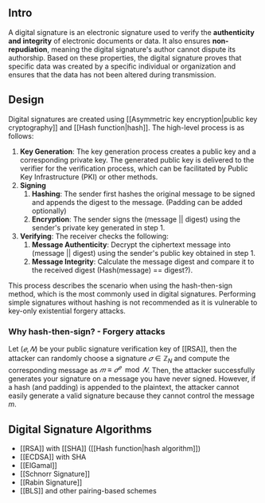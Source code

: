 ## Intro
A digital signature is an electronic signature used to verify the **authenticity and integrity** of electronic documents or data. It also ensures **non-repudiation**, meaning the digital signature's author cannot dispute its authorship. Based on these properties, the digital signature proves that specific data was created by a specific individual or organization and ensures that the data has not been altered during transmission.

## Design
Digital signatures are created using [[Asymmetric key encryption|public key cryptography]] and [[Hash function|hash]]. The high-level process is as follows:
1. **Key Generation**: The key generation process creates a public key and a corresponding private key. The generated public key is delivered to the verifier for the verification process, which can be facilitated by Public Key Infrastructure (PKI) or other methods.
2. **Signing**
    1. **Hashing**: The sender first hashes the original message to be signed and appends the digest to the message. (Padding can be added optionally)
    2. **Encryption**: The sender signs the (message || digest) using the sender's private key generated in step 1.
3. **Verifying**: The receiver checks the following:
    1. **Message Authenticity**: Decrypt the ciphertext message into (message || digest) using the sender's public key obtained in step 1.
    2. **Message Integrity**: Calculate the message digest and compare it to the received digest (Hash(message) == digest?).

This process describes the scenario when using the hash-then-sign method, which is the most commonly used in digital signatures. Performing simple signatures without hashing is not recommended as it is vulnerable to key-only existential forgery attacks.

### Why hash-then-sign? - Forgery attacks
Let $(𝑒,𝑁)$ be your public signature verification key of [[RSA]], then the attacker can randomly choose a signature $𝜎 \in \mathbb{Z}_N$ and compute the corresponding message as $𝑚 \equiv 𝜎^𝑒 \mod 𝑁$. Then, the attacker successfully generates your signature on a message you have never signed. However, if a hash (and padding) is appended to the plaintext, the attacker cannot easily generate a valid signature because they cannot control the message $m$.

## Digital Signature Algorithms
- [[RSA]] with [[SHA]] ([[Hash function|hash algorithm]])
- [[ECDSA]] with SHA
- [[ElGamal]]
- [[Schnorr Signature]]
- [[Rabin Signature]]
- [[BLS]] and other pairing-based schemes
